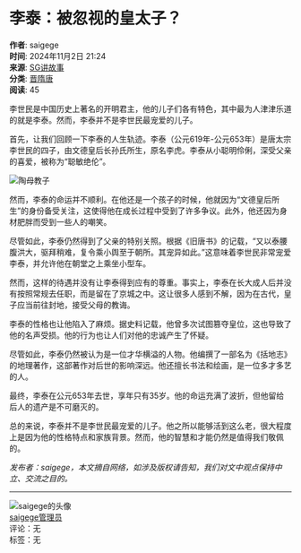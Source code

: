 # 李泰：被忽视的皇太子？

**作者**: saigege  
**时间**: 2024年11月2日 21:24  
**来源**: [SG讲故事](http://www.jgushi.com)  
**分类**: [晋隋唐](http://www.jgushi.com/archives/category/ljst)  
**阅读**: 45  

李世民是中国历史上著名的开明君主，他的儿子们各有特色，其中最为人津津乐道的就是李泰。然而，李泰并不是李世民最宠爱的儿子。

首先，让我们回顾一下李泰的人生轨迹。李泰（公元619年-公元653年）是唐太宗李世民的四子，由文德皇后长孙氏所生，原名李虎。李泰从小聪明伶俐，深受父亲的喜爱，被称为“聪敏绝伦”。

![陶母教子](http://www.jgushi.com/wp-content/uploads/2018/10/tmjz.jpg)

然而，李泰的命运并不顺利。在他还是一个孩子的时候，他就因为“文德皇后所生”的身份备受关注，这使得他在成长过程中受到了许多争议。此外，他还因为身材肥胖而受到一些人的嘲笑。

尽管如此，李泰仍然得到了父亲的特别关照。根据《旧唐书》的记载，“又以泰腰腹洪大，驱拜稍难，复令乘小舆至于朝所。其宠异如此。”这意味着李世民非常宠爱李泰，并允许他在朝堂之上乘坐小型车。

然而，这样的待遇并没有让李泰得到应有的尊重。事实上，李泰在长大成人后并没有按照常规去任职，而是留在了京城之中。这让很多人感到不解，因为在古代，皇子应当前往封地，接受父母的教诲。

李泰的性格也让他陷入了麻烦。据史料记载，他曾多次试图篡夺皇位，这也导致了他的名声受损。他的行为也让人们对他的忠诚产生了怀疑。

尽管如此，李泰仍然被认为是一位才华横溢的人物。他编撰了一部名为《括地志》的地理著作，这部著作对后世的影响深远。他还擅长书法和绘画，是一位多才多艺的人。

最终，李泰在公元653年去世，享年只有35岁。他的命运充满了波折，但他留给后人的遗产是不可磨灭的。

总的来说，李泰并不是李世民最宠爱的儿子。他之所以能够活到这么老，很大程度上是因为他的性格特点和家族背景。然而，他的智慧和才能仍然是值得我们敬佩的。

*发布者：saigege，本文摘自网络，如涉及版权请告知，我们对文中观点保持中立、交流之目的。*

---

![saigege的头像](//www.jgushi.com//wp-content/uploads/1234/06/238a0b923820dcc5.1523952957.jpg)  
[saigege管理员](http://www.jgushi.com/user/saigege)  
评论：无  
标签：无